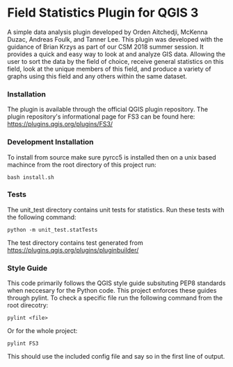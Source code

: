 # Field Statistics Plugin for QGIS 3
A simple data analysis plugin developed by Orden Aitchedji, McKenna Duzac, Andreas Foulk, and Tanner Lee.
This plugin was developed with the guidance of Brian Krzys as part of our CSM 2018 summer session.
It provides a quick and easy way to look at and analyze GIS data. Allowing the user to sort the data by the field of choice,
receive general statistics on this field, look at the unique members of this field, and produce a variety of graphs using
this field and any others within the same dataset.

### Installation
The plugin is available through the official QGIS plugin repository.  The plugin repository's informational page for FS3 can be found here: https://plugins.qgis.org/plugins/FS3/

### Development Installation
To install from source make sure pyrcc5 is installed then on a unix based machince from the root directory of this project run:
```
bash install.sh
```
### Tests
The unit_test directory contains unit tests for statistics.  Run these tests with the following command:
```
python -m unit_test.statTests
```

The test directory contains test generated from https://plugins.qgis.org/plugins/pluginbuilder/
### Style Guide
This code primarily follows the QGIS style guide subsituting PEP8 standards when neccesary for
the Python code. This project enforces these guides through pylint. To check a specific file run the following command from the root direcotry:
```
pylint <file>
```
Or for the whole project:
```
pylint FS3
```
This should use the included config file and say so in the first line of output.
